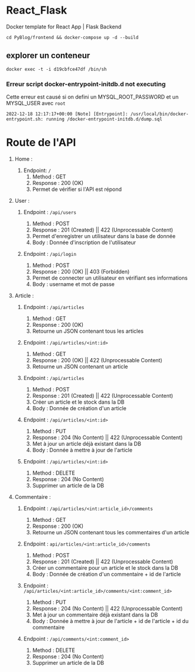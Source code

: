 # React_Flask
Docker template for React App | Flask Backend

`cd PyBlog/frontend && docker-compose up -d --build`

## explorer un conteneur
`docker exec -t -i d19cbfce47df /bin/sh`

### Erreur script docker-entrypoint-initdb.d not executing

Cette erreur est causé si on defini un MYSQL_ROOT_PASSWORD et un MYSQL_USER avec `root`

`2022-12-18 12:17:17+00:00 [Note] [Entrypoint]: /usr/local/bin/docker-entrypoint.sh: running /docker-entrypoint-initdb.d/dump.sql`

# Route de l'API

1. Home : 
    1. Endpoint: `/`
        1. Method : GET
        2. Response : 200 (OK)
        3. Permet de vérifier si l'API est répond

2. User :
    1. Endpoint : `/api/users`
        1. Method : POST
        2. Response : 201 (Created) || 422 (Unprocessable Content)
        3. Permet d'enregistrer un utilisateur dans la base de donnée
        4. Body : Donnée d'inscription de l'utilisateur

    2. Endpoint : `/api/login`
        1. Method : POST
        2. Response : 200 (OK) || 403 (Forbidden)
        3. Permet de connecter un utilisateur en vérifiant ses informations
        4. Body : username et mot de passe

3. Article :
    1. Endpoint : `/api/articles`
        1. Method : GET
        2. Response : 200 (OK)
        3. Retourne un JSON contenant tous les articles

    2. Endpoint : `/api/articles/<int:id>`
        1. Method : GET
        2. Response : 200 (OK) || 422 (Unprocessable Content)
        3. Retourne un JSON contenant un article

    3. Endpoint : `/api/articles`
        1. Method : POST
        2. Response : 201 (Created) || 422 (Unprocessable Content)
        3. Créer un article et le stock dans la DB
        4. Body : Donnée de création d'un article

    4. Endpoint : `/api/articles/<int:id>`
        1. Method : PUT
        2. Response : 204 (No Content) || 422 (Unprocessable Content)
        3. Met à jour un article déjà existant dans la DB
        4. Body : Donnée à mettre à jour de l'article

    5. Endpoint : `/api/articles/<int:id>`
        1. Method : DELETE
        2. Response : 204 (No Content)
        3. Supprimer un article de la DB

4. Commentaire :
    1. Endpoint : `/api/articles/<int:article_id>/comments`
        1. Method : GET
        2. Response : 200 (OK)
        3. Retourne un JSON contenant tous les commentaires d'un article 

    2. Endpoint : `api/articles/<int:article_id>/comments`
        1. Method : POST
        2. Response : 201 (Created) || 422 (Unprocessable Content)
        3. Créer un commentaire pour un article et le stock dans la DB
        4. Body : Donnée de création d'un commentaire + id de l'article

    3. Endpoint : `/api/articles/<int:article_id>/comments/<int:comment_id>`
        1. Method : PUT
        2. Response : 204 (No Content) || 422 (Unprocessable Content)
        3. Met à jour un commentaire déjà existant dans la DB
        4. Body : Donnée à mettre à jour de l'article + id de l'article + id du commentaire

    4. Endpoint : `/api/comments/<int:comment_id>`
        1. Method : DELETE
        2. Response : 204 (No Content)
        3. Supprimer un article de la DB
